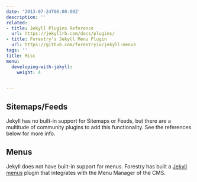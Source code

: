 ```yaml
---
date: '2013-07-24T00:00:00Z'
description: ''
related:
- title: Jekyll Plugins Reference
  url: https://jekyllrb.com/docs/plugins/
- title: Forestry’s Jekyll Menu Plugin
  url: https://github.com/forestryio/jekyll-menus
tags: ''
title: Misc
menu:
  developing-with-jekyll:
    weight: 4


---
```

## Sitemaps/Feeds
Jekyll has no built-in support for Sitemaps or Feeds, but there are a multitude of community plugins to add this functionality. See the references below for more info.

## Menus
Jekyll does not have built-in support for menus. Forestry has built a [Jekyll menus][1] plugin that integrates with the Menu Manager of the CMS.

[1]:	https://github.com/forestryio/jekyll-menus
